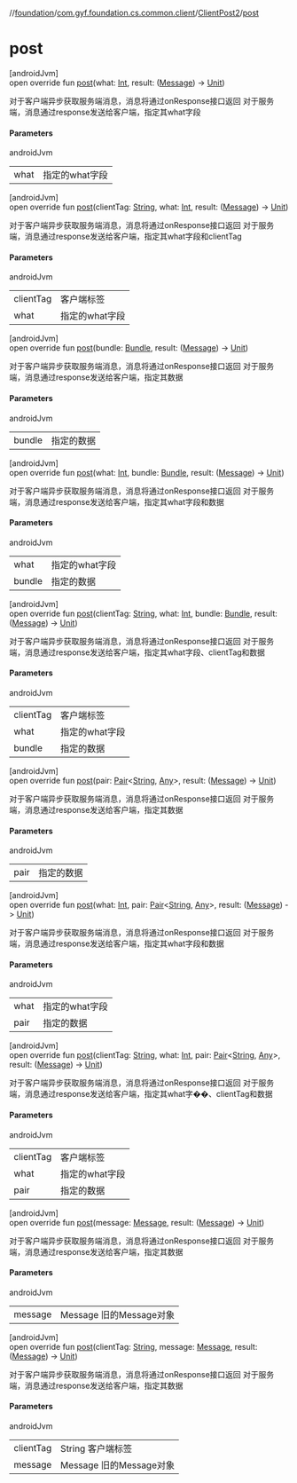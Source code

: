 //[foundation](../../../index.md)/[com.gyf.foundation.cs.common.client](../index.md)/[ClientPost2](index.md)/[post](post.md)

# post

[androidJvm]\
open override fun [post](post.md)(what: [Int](https://kotlinlang.org/api/core/kotlin-stdlib/kotlin/-int/index.html), result: ([Message](https://developer.android.com/reference/kotlin/android/os/Message.html)) -&gt; [Unit](https://kotlinlang.org/api/core/kotlin-stdlib/kotlin/-unit/index.html))

对于客户端异步获取服务端消息，消息将通过onResponse接口返回 对于服务端，消息通过response发送给客户端，指定其what字段

#### Parameters

androidJvm

| | |
|---|---|
| what | 指定的what字段 |

[androidJvm]\
open override fun [post](post.md)(clientTag: [String](https://kotlinlang.org/api/core/kotlin-stdlib/kotlin/-string/index.html), what: [Int](https://kotlinlang.org/api/core/kotlin-stdlib/kotlin/-int/index.html), result: ([Message](https://developer.android.com/reference/kotlin/android/os/Message.html)) -&gt; [Unit](https://kotlinlang.org/api/core/kotlin-stdlib/kotlin/-unit/index.html))

对于客户端异步获取服务端消息，消息将通过onResponse接口返回 对于服务端，消息通过response发送给客户端，指定其what字段和clientTag

#### Parameters

androidJvm

| | |
|---|---|
| clientTag | 客户端标签 |
| what | 指定的what字段 |

[androidJvm]\
open override fun [post](post.md)(bundle: [Bundle](https://developer.android.com/reference/kotlin/android/os/Bundle.html), result: ([Message](https://developer.android.com/reference/kotlin/android/os/Message.html)) -&gt; [Unit](https://kotlinlang.org/api/core/kotlin-stdlib/kotlin/-unit/index.html))

对于客户端异步获取服务端消息，消息将通过onResponse接口返回 对于服务端，消息通过response发送给客户端，指定其数据

#### Parameters

androidJvm

| | |
|---|---|
| bundle | 指定的数据 |

[androidJvm]\
open override fun [post](post.md)(what: [Int](https://kotlinlang.org/api/core/kotlin-stdlib/kotlin/-int/index.html), bundle: [Bundle](https://developer.android.com/reference/kotlin/android/os/Bundle.html), result: ([Message](https://developer.android.com/reference/kotlin/android/os/Message.html)) -&gt; [Unit](https://kotlinlang.org/api/core/kotlin-stdlib/kotlin/-unit/index.html))

对于客户端异步获取服务端消息，消息将通过onResponse接口返回 对于服务端，消息通过response发送给客户端，指定其what字段和数据

#### Parameters

androidJvm

| | |
|---|---|
| what | 指定的what字段 |
| bundle | 指定的数据 |

[androidJvm]\
open override fun [post](post.md)(clientTag: [String](https://kotlinlang.org/api/core/kotlin-stdlib/kotlin/-string/index.html), what: [Int](https://kotlinlang.org/api/core/kotlin-stdlib/kotlin/-int/index.html), bundle: [Bundle](https://developer.android.com/reference/kotlin/android/os/Bundle.html), result: ([Message](https://developer.android.com/reference/kotlin/android/os/Message.html)) -&gt; [Unit](https://kotlinlang.org/api/core/kotlin-stdlib/kotlin/-unit/index.html))

对于客户端异步获取服务端消息，消息将通过onResponse接口返回 对于服务端，消息通过response发送给客户端，指定其what字段、clientTag和数据

#### Parameters

androidJvm

| | |
|---|---|
| clientTag | 客户端标签 |
| what | 指定的what字段 |
| bundle | 指定的数据 |

[androidJvm]\
open override fun [post](post.md)(pair: [Pair](https://kotlinlang.org/api/core/kotlin-stdlib/kotlin/-pair/index.html)&lt;[String](https://kotlinlang.org/api/core/kotlin-stdlib/kotlin/-string/index.html), [Any](https://kotlinlang.org/api/core/kotlin-stdlib/kotlin/-any/index.html)&gt;, result: ([Message](https://developer.android.com/reference/kotlin/android/os/Message.html)) -&gt; [Unit](https://kotlinlang.org/api/core/kotlin-stdlib/kotlin/-unit/index.html))

对于客户端异步获取服务端消息，消息将通过onResponse接口返回 对于服务端，消息通过response发送给客户端，指定其数据

#### Parameters

androidJvm

| | |
|---|---|
| pair | 指定的数据 |

[androidJvm]\
open override fun [post](post.md)(what: [Int](https://kotlinlang.org/api/core/kotlin-stdlib/kotlin/-int/index.html), pair: [Pair](https://kotlinlang.org/api/core/kotlin-stdlib/kotlin/-pair/index.html)&lt;[String](https://kotlinlang.org/api/core/kotlin-stdlib/kotlin/-string/index.html), [Any](https://kotlinlang.org/api/core/kotlin-stdlib/kotlin/-any/index.html)&gt;, result: ([Message](https://developer.android.com/reference/kotlin/android/os/Message.html)) -&gt; [Unit](https://kotlinlang.org/api/core/kotlin-stdlib/kotlin/-unit/index.html))

对于客户端异步获取服务端消息，消息将通过onResponse接口返回 对于服务端，消息通过response发送给客户端，指定其what字段和数据

#### Parameters

androidJvm

| | |
|---|---|
| what | 指定的what字段 |
| pair | 指定的数据 |

[androidJvm]\
open override fun [post](post.md)(clientTag: [String](https://kotlinlang.org/api/core/kotlin-stdlib/kotlin/-string/index.html), what: [Int](https://kotlinlang.org/api/core/kotlin-stdlib/kotlin/-int/index.html), pair: [Pair](https://kotlinlang.org/api/core/kotlin-stdlib/kotlin/-pair/index.html)&lt;[String](https://kotlinlang.org/api/core/kotlin-stdlib/kotlin/-string/index.html), [Any](https://kotlinlang.org/api/core/kotlin-stdlib/kotlin/-any/index.html)&gt;, result: ([Message](https://developer.android.com/reference/kotlin/android/os/Message.html)) -&gt; [Unit](https://kotlinlang.org/api/core/kotlin-stdlib/kotlin/-unit/index.html))

对于客户端异步获取服务端消息，消息将通过onResponse接口返回 对于服务端，消息通过response发送给客户端，指定其what字��、clientTag和数据

#### Parameters

androidJvm

| | |
|---|---|
| clientTag | 客户端标签 |
| what | 指定的what字段 |
| pair | 指定的数据 |

[androidJvm]\
open override fun [post](post.md)(message: [Message](https://developer.android.com/reference/kotlin/android/os/Message.html), result: ([Message](https://developer.android.com/reference/kotlin/android/os/Message.html)) -&gt; [Unit](https://kotlinlang.org/api/core/kotlin-stdlib/kotlin/-unit/index.html))

对于客户端异步获取服务端消息，消息将通过onResponse接口返回 对于服务端，消息通过response发送给客户端，指定其数据

#### Parameters

androidJvm

| | |
|---|---|
| message | Message 旧的Message对象 |

[androidJvm]\
open override fun [post](post.md)(clientTag: [String](https://kotlinlang.org/api/core/kotlin-stdlib/kotlin/-string/index.html), message: [Message](https://developer.android.com/reference/kotlin/android/os/Message.html), result: ([Message](https://developer.android.com/reference/kotlin/android/os/Message.html)) -&gt; [Unit](https://kotlinlang.org/api/core/kotlin-stdlib/kotlin/-unit/index.html))

对于客户端异步获取服务端消息，消息将通过onResponse接口返回 对于服务端，消息通过response发送给客户端，指定其数据

#### Parameters

androidJvm

| | |
|---|---|
| clientTag | String 客户端标签 |
| message | Message 旧的Message对象 |